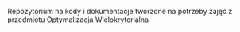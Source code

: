 Repozytorium na kody i dokumentacje tworzone na potrzeby zajęć z przedmiotu Optymalizacja Wielokryterialna
